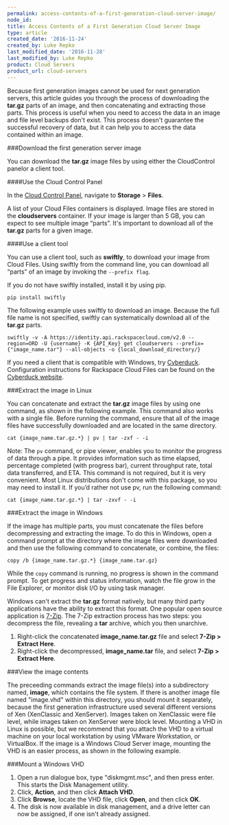 ```yaml
---
permalink: access-contents-of-a-first-generation-cloud-server-image/
node_id:
title: Access Contents of a First Generation Cloud Server Image
type: article
created_date: '2016-11-24'
created_by: Luke Repko
last_modified_date: '2016-11-28'
last_modified_by: Luke Repko
product: Cloud Servers
product_url: cloud-servers
---
```


Because first generation images cannot be used for next generation servers, this article guides you through the process of downloading the **tar.gz** parts of an image, and then concatenating and extracting those parts. This process is useful when you need to access the data in an image and file level backups don't exist. This process doesn't guarantee the successful recovery of data, but it can help you to access the data contained within an image.

###Download the first generation server image

You can download the **tar.gz** image files by using either the CloudControl panelor a client tool.

####Use the Cloud Control Panel

In the [Cloud Control Panel](https://mycloud.rackspace.com), navigate to **Storage** > **Files**.

A list of your Cloud Files containers is displayed. Image files are stored in the **cloudservers** container. If your image is larger than 5 GB, you can expect to see multiple image “parts”. It's important to download all of the **tar.gz** parts for a given image.

####Use a client tool

You can use a client tool, such as **swiftly**, to download your image from Cloud Files. Using swiftly from the command line, you can download all “parts” of an image by invoking the `--prefix flag`. 

If you do not have swiftly installed, install it by using pip. 

    pip install swiftly

The following example uses swiftly to download an image. Because the full file name is not specified, swiftly can systematically download all of the **tar.gz** parts.

    swiftly -v -A https://identity.api.rackspacecloud.com/v2.0 --region=ORD -U {username} -K {API_Key} get cloudservers --prefix={"image_name.tar"} --all-objects -o {local_download_directory/}
          
If you need a client that is compatible with Windows, try [Cyberduck](https://cyberduck.io/). Configuration instructions for Rackspace Cloud Files can be found on the [Cyberduck website](https://trac.cyberduck.io/wiki/help/en/howto/cloudfiles). 
          
###Extract the image in Linux

You can concatenate and extract the **tar.gz** image files by using one command, as shown in the following example. This command also works with a single file. Before running the command, ensure that all of the image files have successfully downloaded and are located in the same directory. 

    cat {image_name.tar.gz.*} | pv | tar -zxf - -i

Note: The `pv` command, or pipe viewer, enables you to monitor the progress of data through a pipe. It provides information such as time elapsed, percentage completed (with progress bar), current throughput rate, total data transferred, and ETA. This command is not required, but it is very convenient. Most Linux distributions don't come with this package, so you may need to install it. If you’d rather not use pv, run the following command:

    cat {image_name.tar.gz.*} | tar -zxvf - -i
          
###Extract the image in Windows

If the image has multiple parts, you must concatenate the files before decompressing and extracting the image. To do this in Windows, open a command prompt at the directory where the image files were downloaded and then use the following command to concatenate, or combine, the files: 

    copy /b {image_name.tar.gz.*} {image_name.tar.gz}
    
While the `copy` command is running, no progress is shown in the command prompt. To get progress and status information, watch the file grow in the File Explorer, or monitor disk I/O by using task manager. 

Windows can't extract the **tar.gz** format natively, but many third party applications have the ability to extract this format. One popular open source application is [7-Zip](http://www.7-zip.org/). The 7-Zip extraction process has two steps: you decompress the file, revealing a **tar** archive, which you then unarchive. 

1. Right-click the concatenated **image_name.tar.gz** file and select **7-Zip > Extract Here**.
2. Right-click the decompressed, **image_name.tar** file, and select **7-Zip > Extract Here**.
          
###View the image contents

The preceeding commands extract the image file(s) into a subdirectory named, **image**, which contains the file system. If there is another image file named "image.vhd" within this directory, you should mount it separately, because the first generation infrastructure used several different versions of Xen (XenClassic and XenServer). Images taken on XenClassic were file level, while images taken on XenServer were block level. Mounting a VHD in Linux is possible, but we recommend that you attach the VHD to a virtual machine on your local workstation by using VMware Workstation, or VirtualBox. If the image is a Windows Cloud Server image, mounting the VHD is an easier process, as shown in the following example. 

###Mount a Windows VHD

1. Open a run dialogue box, type "diskmgmt.msc", and then press enter. This starts the Disk Management utility.
2. Click, **Action**, and then click **Attach VHD**.
3. Click **Browse**, locate the VHD file, click **Open**, and then click **OK**.
4. The disk is now available in disk management, and a drive letter can now be assigned, if one isn't already assigned.
